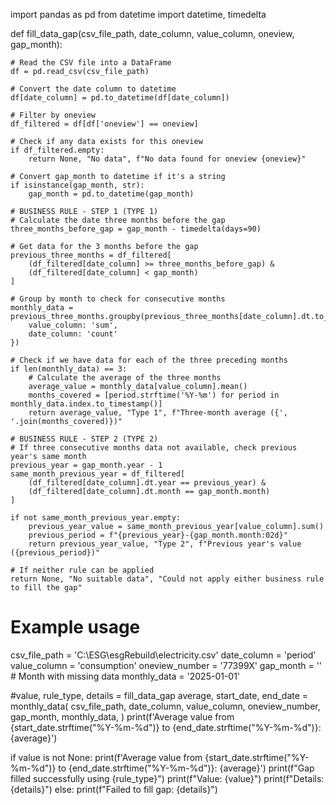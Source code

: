 import pandas as pd
from datetime import datetime, timedelta

def fill_data_gap(csv_file_path, date_column, value_column, oneview, gap_month):
   
    # Read the CSV file into a DataFrame
    df = pd.read_csv(csv_file_path)
    
    # Convert the date column to datetime
    df[date_column] = pd.to_datetime(df[date_column])
    
    # Filter by oneview
    df_filtered = df[df['oneview'] == oneview]
    
    # Check if any data exists for this oneview
    if df_filtered.empty:
        return None, "No data", f"No data found for oneview {oneview}"
    
    # Convert gap_month to datetime if it's a string
    if isinstance(gap_month, str):
        gap_month = pd.to_datetime(gap_month)
    
    # BUSINESS RULE - STEP 1 (TYPE 1)
    # Calculate the date three months before the gap
    three_months_before_gap = gap_month - timedelta(days=90)
    
    # Get data for the 3 months before the gap
    previous_three_months = df_filtered[
        (df_filtered[date_column] >= three_months_before_gap) & 
        (df_filtered[date_column] < gap_month)
    ]
    
    # Group by month to check for consecutive months
    monthly_data = previous_three_months.groupby(previous_three_months[date_column].dt.to_period('M')).agg({
        value_column: 'sum',
        date_column: 'count'
    })
    
    # Check if we have data for each of the three preceding months
    if len(monthly_data) == 3:
        # Calculate the average of the three months
        average_value = monthly_data[value_column].mean()
        months_covered = [period.strftime('%Y-%m') for period in monthly_data.index.to_timestamp()]
        return average_value, "Type 1", f"Three-month average ({', '.join(months_covered)})"
    
    # BUSINESS RULE - STEP 2 (TYPE 2)
    # If three consecutive months data not available, check previous year's same month
    previous_year = gap_month.year - 1
    same_month_previous_year = df_filtered[
        (df_filtered[date_column].dt.year == previous_year) & 
        (df_filtered[date_column].dt.month == gap_month.month)
    ]
    
    if not same_month_previous_year.empty:
        previous_year_value = same_month_previous_year[value_column].sum()
        previous_period = f"{previous_year}-{gap_month.month:02d}"
        return previous_year_value, "Type 2", f"Previous year's value ({previous_period})"
    
    # If neither rule can be applied
    return None, "No suitable data", "Could not apply either business rule to fill the gap"

# Example usage
csv_file_path = 'C:\\ESG\\esgRebuild\\electricity.csv'
date_column = 'period'
value_column = 'consumption'
oneview_number = '77399X'
gap_month = ''  # Month with missing data
monthly_data = '2025-01-01'




#value, rule_type, details = fill_data_gap
average, start_date, end_date = monthly_data(
    csv_file_path, 
    date_column, 
    value_column, 
    oneview_number, 
    gap_month,
    monthly_data,
)
print(f'Average value from {start_date.strftime("%Y-%m-%d")} to {end_date.strftime("%Y-%m-%d")}: {average}')

if value is not None:
    print(f'Average value from {start_date.strftime("%Y-%m-%d")} to {end_date.strftime("%Y-%m-%d")}: {average}')
    print(f"Gap filled successfully using {rule_type}")
    print(f"Value: {value}")
    print(f"Details: {details}")
else:
    print(f"Failed to fill gap: {details}")




